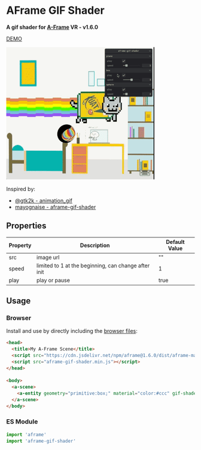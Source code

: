 # AFrame GIF Shader

**A gif shader for [A-Frame](https://aframe.io) VR - v1.6.0**

[DEMO](https://ax.minicg.com/demo/aframe-gif-shader/index.html)

![demo](images/demo.gif)

Inspired by:
- [@gtk2k - animation_gif](https://github.com/gtk2k/gtk2k.github.io/tree/master/animation_gif)
- [mayognaise - aframe-gif-shader](https://github.com/mayognaise/aframe-gif-shader/tree/master)

## Properties

| Property | Description | Default Value |
| -------- | ----------- | ------------- |
| src      | image url   | ""            |
| speed    | limited to 1 at the beginning, can change after init | 1 |
| play     | play or pause | true |


## Usage

### Browser

Install and use by directly including the [browser files](dist):

```html
<head>
  <title>My A-Frame Scene</title>
  <script src="https://cdn.jsdelivr.net/npm/aframe@1.6.0/dist/aframe-master.min.js"></script>
  <script src="aframe-gif-shader.min.js"></script>
</head>

<body>
  <a-scene>
    <a-entity geometry="primitive:box;" material="color:#ccc" gif-shader="src:image.gif; speed:2; play:true;"></a-entity>
  </a-scene>
</body>
```

### ES Module

```js
import 'aframe'
import 'aframe-gif-shader'
```
